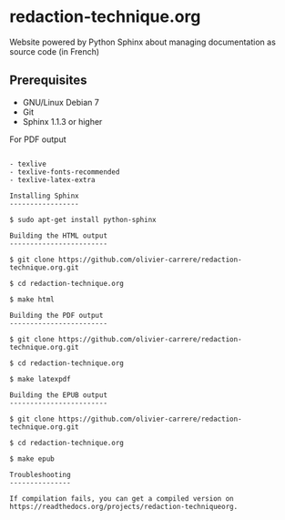 redaction-technique.org
=======================

Website powered by Python Sphinx about managing documentation as source code (in French)

Prerequisites
-------------

- GNU/Linux Debian 7
- Git
- Sphinx 1.1.3 or higher

For PDF output
~~~~~~~~~~~~~~

- texlive
- texlive-fonts-recommended
- texlive-latex-extra

Installing Sphinx
-----------------

$ sudo apt-get install python-sphinx

Building the HTML output
------------------------

$ git clone https://github.com/olivier-carrere/redaction-technique.org.git

$ cd redaction-technique.org

$ make html

Building the PDF output
------------------------

$ git clone https://github.com/olivier-carrere/redaction-technique.org.git

$ cd redaction-technique.org

$ make latexpdf

Building the EPUB output
------------------------

$ git clone https://github.com/olivier-carrere/redaction-technique.org.git

$ cd redaction-technique.org

$ make epub

Troubleshooting
---------------

If compilation fails, you can get a compiled version on
https://readthedocs.org/projects/redaction-techniqueorg.
